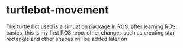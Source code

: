 # turtlebot-movement

The turtle bot used is a simuation package in ROS, after learning ROS: basics, this is my first ROS repo.
other changes such as creating star, rectangle and other shapes will be added later on 



